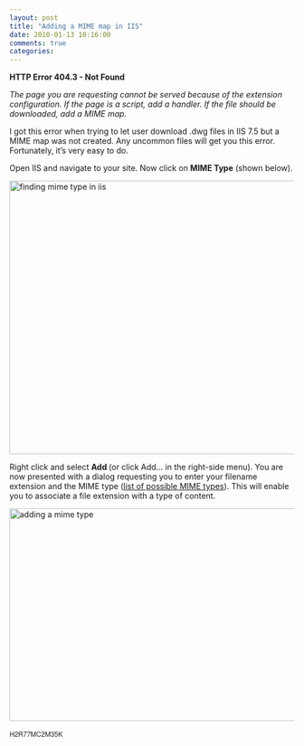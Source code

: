 ```yaml
---
layout: post
title: "Adding a MIME map in IIS"
date: 2010-01-13 10:16:00
comments: true
categories: 
---
```


<p><strong>HTTP Error 404.3 - Not Found</strong></p>
<p><em>The page you are requesting cannot be served because of the extension configuration. If the page is a script, add a handler. If the file should be downloaded, add a MIME map.</em></p>
<p>I got this error when trying to let user download .dwg files in IIS 7.5 but a MIME map was not created. Any uncommon files will get you this error. Fortunately, it&rsquo;s very easy to do.</p>
<p>Open IIS and navigate to your site. Now click on <strong>MIME Type</strong> (shown below).</p>
<p><a href="http://sebastienlachance.com/image.axd?picture=finding-mime-type-in-iis.png"><img style="border-bottom: 0px; border-left: 0px; display: inline; border-top: 0px; border-right: 0px" title="finding mime type in iis" src="http://sebastienlachance.com/image.axd?picture=finding-mime-type-in-iis_thumb.png" border="0" alt="finding mime type in iis" width="505" height="484" /></a></p>
<p>Right click and select <strong>Add </strong>(or click Add&hellip; in the right-side menu). You are now presented with a dialog requesting you to enter your filename extension and the MIME type (<a title="A list of possible MIME types" href="http://www.webmaster-toolkit.com/mime-types.shtml" target="_blank">list of possible MIME types</a>). This will enable you to associate a file extension with a type of content.</p>
<p><a href="http://sebastienlachance.com/image.axd?picture=adding-a-mime-type.png"><img style="border-bottom: 0px; border-left: 0px; display: inline; border-top: 0px; border-right: 0px" title="adding a mime type" src="http://sebastienlachance.com/image.axd?picture=adding-a-mime-type_thumb.png" border="0" alt="adding a mime type" width="644" height="376" /></a></p>
<p><span style="color: #222222; font-family: 'Helvetica Neue', Helvetica, Arial, sans-serif; font-size: 12px; line-height: 17px;">H2R77MC2M35K&nbsp;</span></p>